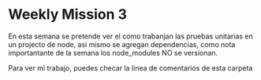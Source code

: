 # Weekly Mission 3
En esta semana se pretende ver el como trabanjan las pruebas unitarias en un projecto de node, asi mismo se agregan dependencias, como nota importantante de la semana los node_modules NO se versionan.

Para ver mi trabajo, puedes checar la linea de comentarios de esta carpeta

